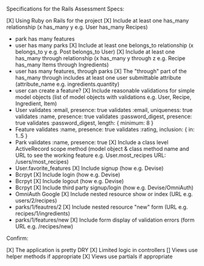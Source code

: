 Specifications for the Rails Assessment
Specs:

[X] Using Ruby on Rails for the project
[X] Include at least one has_many relationship (x has_many y e.g. User has_many Recipes)
  - park has many features
  - user has many parks
[X] Include at least one belongs_to relationship (x belongs_to y e.g. Post belongs_to User)
[X] Include at least one has_many through relationship (x has_many y through z e.g. Recipe has_many Items through Ingredients)
  - user has many features, through parks
[X] The "through" part of the has_many through includes at least one user submittable attribute (attribute_name e.g. ingredients.quantity)
 - user can create a feature?
[X] Include reasonable validations for simple model objects (list of model objects with validations e.g. User, Recipe, Ingredient, Item)
  - User
      validates :email, presence: true
      validates :email, uniqueness: true
      validates :name, presence: true
      validates :password_digest, presence: true
      validates :password_digest, length: { minimum: 8 }
  - Feature
      validates :name, presence: true
      validates :rating, inclusion: { in: 1..5 }
  - Park
      validates :name, presence: true
[X] Include a class level ActiveRecord scope method (model object & class method name and URL to see the working feature e.g. User.most_recipes URL: /users/most_recipes)
  - User.favorite_features
[X] Include signup (how e.g. Devise)
  - Bcrpyt
[X] Include login (how e.g. Devise)
  - Bcrpyt
[X] Include logout (how e.g. Devise)
  - Bcrpyt
[X] Include third party signup/login (how e.g. Devise/OmniAuth)
  - OmniAuth Google
[X] Include nested resource show or index (URL e.g. users/2/recipes)
  - parks/1/feautres/2
[X] Include nested resource "new" form (URL e.g. recipes/1/ingredients)
  - parks/1/features/new
[X] Include form display of validation errors (form URL e.g. /recipes/new)

Confirm:

[X] The application is pretty DRY
[X] Limited logic in controllers
[] Views use helper methods if appropriate
[X] Views use partials if appropriate
